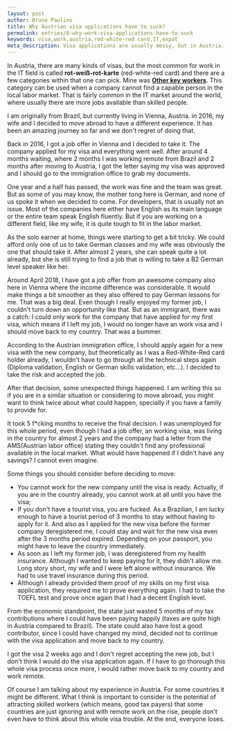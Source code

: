 ```yaml
---
layout: post
author: Bruno Paulino
title: Why Austrian visa applications have to suck?
permalink: entries/8-why-work-visa-applications-have-to-suck
keywords: visa,work,austria,red-white-red card,IT,expat
meta_description: Visa applications are usually messy, but in Austria... It's complicated.
---
```


In Austria, there are many kinds of visas, but the most common for work in the IT field is called **rot-weiß-rot-karte** (red-white-red card) and there are a few categories within that one can pick. Mine was [**Other key workers**](https://www.migration.gv.at/en/types-of-immigration/permanent-immigration/other-key-workers/). This category can be used when a company cannot find a capable person in the local labor market. That is fairly common in the IT market around the world, where usually there are more jobs available than skilled people. 

I am originally from Brazil, but currently living in Vienna, Austria. in 2016, my wife and I decided to move abroad to have a different experience. It has been an amazing journey so far and we don't regret of doing that.

Back in 2016, I got a job offer in Vienna and I decided to take it. The company applied for my visa and everything went well. After around 4 months waiting, where 2 months I was working remote from Brazil and 2 months after moving to Austria, I got the letter saying my visa was approved and I should go to the immigration office to grab my documents.

One year and a half has passed, the work was fine and the team was great. But as some of you may know, the mother tong here is German, and none of us spoke it when we decided to come. For developers, that is usually not an issue. Most of the companies here either have English as its main language or the entire team speak English fluently. But if you are working on a different field, like my wife, it is quite tough to fit in the labor market. 

As the solo earner at home, things were starting to get a bit tricky. We could afford only one of us to take German classes and my wife was obviously the one that should take it. After almost 2 years, she can speak quite a lot already, but she is still trying to find a job that is willing to take a B2 German level speaker like her.

Around April 2018, I have got a job offer from an awesome company also here in Vienna where the income difference was considerable. It would make things a bit smoother as they also offered to pay German lessons for me. That was a big deal. Even though I really enjoyed my former job, I couldn't turn down an opportunity like that. But as an immigrant, there was a catch: I could only work for the company that have applied for my first visa, which means if I left my job, I would no longer have an work visa and I should move back to my country. That was a bummer. 

According to the Austrian immigration office, I should apply again for a new visa with the new company, but theoretically as I was a Red-White-Red card holder already, I wouldn't have to go through all the technical steps again (Diploma validation, English or German skills validation, etc...). I decided to take the risk and accepted the job.

After that decision, some unexpected things happened. I am writing this so if you are in a similar situation or considering to move abroad, you might want to think twice about what could happen, specially if you have a family to provide for.

It took 5 f\*cking months to receive the final decision. I was unemployed for this whole period, even though I had a job offer, an working visa, was living in the country for almost 2 years and the company had a letter from the AMS(Austrian labor office) stating they couldn't find any professional available in the local market. What would have happened if I didn't have any savings? I cannot even imagine.

Some things you should consider before deciding to move:

- You cannot work for the new company until the visa is ready. Actually, if you are in the country already, you cannot work at all until you have the visa;
- If you don't have a tourist visa, you are fucked. As a Brazilian, I am lucky enough to have a tourist period of 3 months to stay without having to apply for it. And also as I applied for the new visa before the former company deregistered me, I could stay and wait for the new visa even after the 3 months period expired. Depending on your passport, you might have to leave the country immediately.
- As soon as I left my former job, I was deregistered from my health insurance. Although I wanted to keep paying for it, they didn't allow me. Long story short, my wife and I were left alone without insurance. We had to use travel insurance during this period.
- Although I already provided them proof of my skills on my first visa application, they required me to prove everything again. I had to take the TOEFL test and prove once again that I had a decent English level.

From the economic standpoint, the state just wasted 5 months of my tax contributions where I could have been paying happily (taxes are quite high in Austria compared to Brazil). The state could also have lost a good contributor, since I could have changed my mind, decided not to continue with the visa application and move back to my country.

I got the visa 2 weeks ago and I don't regret accepting the new job, but I don't think I would do the visa application again. If I have to go thorough this whole visa process once more, I would rather move back to my country and work remote.

Of course I am talking about my experience in Austria. For some countries it might be different. What I think is important to consider is the potential of attracting skilled workers (which means, good tax payers) that some countries are just ignoring and with remote work on the rise, people don't even have to think about this whole visa trouble. 
At the end, everyone loses.  